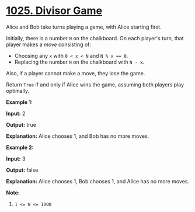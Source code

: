 # [1025. Divisor Game](https://leetcode.com/problems/divisor-game/)

Alice and Bob take turns playing a game, with Alice starting first.

Initially, there is a number `N` on the chalkboard.  On each player's turn, that player makes a *move* consisting of:

- Choosing any `x` with `0 < x < N` and `N % x == 0`.
- Replacing the number `N` on the chalkboard with `N - x`.

Also, if a player cannot make a move, they lose the game.

Return `True` if and only if Alice wins the game, assuming both players play optimally.

**Example 1:**

**Input:** 2

**Output:** true

**Explanation:** Alice chooses 1, and Bob has no more moves.

**Example 2:**

**Input:** 3

**Output:** false

**Explanation:** Alice chooses 1, Bob chooses 1, and Alice has no more moves.

**Note:**

1. `1 <= N <= 1000`

